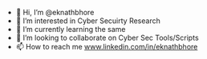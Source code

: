 - 👋 Hi, I’m @eknathbhore
- 👀 I’m interested in Cyber Secuirty Research
- 🌱 I’m currently learning the same
- 💞️ I’m looking to collaborate on Cyber Sec Tools/Scripts
- 📫 How to reach me www.linkedin.com/in/eknathbhore

<!---
eknathbhore/eknathbhore is a ✨ special ✨ repository because its `README.md` (this file) appears on your GitHub profile.
You can click the Preview link to take a look at your changes.
--->
